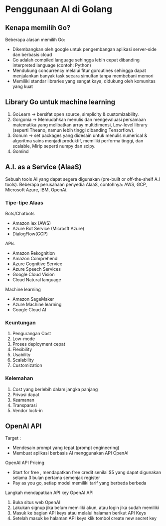 # Penggunaan AI di Golang
## Kenapa memilih Go?
Beberapa alasan memilih Go:
- Dikembangkan oleh google untuk pengembangan aplikasi server-side dan berbasis cloud
- Go adalah compiled language sehingga lebih cepat dibanding interpreted language (contoh: Python)
- Mendukung concurrency melalui fitur goroutines sehingga dapat menjalankan banyak task secara simultan tanpa membebani memori
- Memiliki standar libraries yang sangat kaya, didukung oleh komunitas yang kuat

## Library Go untuk machine learning
1. GoLearn -> bersifat open source, simplicity & customizability.
2. Gorgonia -> Memudahkan menulis dan mengevaluasi persamaan matematika yang melibatkan array multidimensi, Low-level library (seperti Theano, namun lebih tinggi dibanding Tensorflow).
3. Gonum -> set packages yang didesain untuk menulis numerical & algoritma sains menjadi produktif, memiliki performa tinggi, dan scalable, Mirip seperti numpy dan scipy.
4. Gomind

## A.I. as a Service (AlaaS)
Sebuah tools AI yang dapat segera digunakan (pre-built or off-the-shelf A.I tools). Beberapa perusahaan penyedia AlaaS, contohnya: AWS, GCP, Microsoft Azure, IBM, OpenAi.

### Tipe-tipe Alaas
Bots/Chatbots
- Amazon lex (AWS)
- Azure Bot Service (Microsft Azure)
- DialogFlow(GCP) 

APIs
- Amazon Rekognition
- Amazon Comprehend
- Azure Cognitive Service
- Azure Speech Services
- Google Cloud Vision
- Cloud Natural language 

Machine learning
- Amazon SageMaker
- Azure Machine learning
- Google Cloud AI

### Keuntungan
1. Pengurangan Cost
2. Low-mode
3. Proses deployment cepat
4. Flexibility
5. Usability
6. Scalability
7. Customization

### Kelemahan
1. Cost yang berlebih dalam jangka panjang
2. Privasi dapat
3. Keamanan
4. Transparasi
5. Vendor lock-in

## OpenAI API
Target :
- Mendesain prompt yang tepat (prompt engineering)
- Membuat aplikasi berbasis AI menggunakan API OpenAI

OpenAI API Pricing
- Start for free , mendapatkan free credit senilai $5 yang dapat digunakan selama 3 bulan pertama semenjak register
- Pay as you go, setiap model memiliki tarif yang berbeda berbeda

Langkah mendapatkan API key OpenAI API
1. Buka situs web OpenAI
2. Lakukan signup jika belum memiliki akun, atau login jika sudah memiliki
3. Masuk ke bagian API keys atau melalui halaman berikut API Keys
4. Setelah masuk ke halaman API keys klik tombol create new secret key